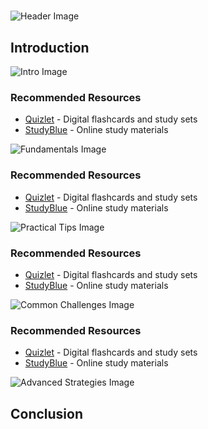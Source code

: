 # 


![Header Image](https://fal.media/files/rabbit/MFJP6_7PXm4N7j1iKpGSL.png)

## Introduction


![Intro Image](https://fal.media/files/monkey/p9jQMhpT8HQJpHOCnD64E.png)



### Recommended Resources
- [Quizlet](https://quizlet.com/) - Digital flashcards and study sets
- [StudyBlue](https://www.studyblue.com/) - Online study materials


![Fundamentals Image](https://fal.media/files/lion/RYHuATwaGlai-n1-dOifp.png)



### Recommended Resources
- [Quizlet](https://quizlet.com/) - Digital flashcards and study sets
- [StudyBlue](https://www.studyblue.com/) - Online study materials


![Practical Tips Image](https://fal.media/files/lion/g8oEoJWrCPWjwfvjTU78g.png)



### Recommended Resources
- [Quizlet](https://quizlet.com/) - Digital flashcards and study sets
- [StudyBlue](https://www.studyblue.com/) - Online study materials


![Common Challenges Image](https://fal.media/files/elephant/WlYFLNBSiZUESzaw--d-_.png)



### Recommended Resources
- [Quizlet](https://quizlet.com/) - Digital flashcards and study sets
- [StudyBlue](https://www.studyblue.com/) - Online study materials


![Advanced Strategies Image](https://fal.media/files/lion/KdqF0mKMMdMJIPsVr0ATf.png)

## Conclusion

